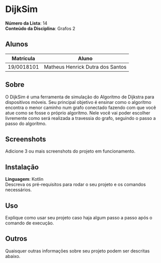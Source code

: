 # DijkSim

**Número da Lista**: 14<br>
**Conteúdo da Disciplina**: Grafos 2<br>

## Alunos
|Matrícula | Aluno |
| -- | -- |
| 19/0018101 |  Matheus Henrick Dutra dos Santos |

## Sobre 
O DijkSim é uma ferramenta de simulação do Algorítmo de Dijkstra para dispositivos móveis. Seu principal objetivo é ensinar como o algorítmo encontra o menor caminho num grafo conectado fazendo com que você atue como se fosse o próprio algorítmo. Nele você vai poder escolher livremente como será realizada a travessia do grafo, seguindo o passo a passo do algorítmo. 

## Screenshots
Adicione 3 ou mais screenshots do projeto em funcionamento.

## Instalação 
**Linguagem**: Kotlin<br>
Descreva os pré-requisitos para rodar o seu projeto e os comandos necessários.

## Uso 
Explique como usar seu projeto caso haja algum passo a passo após o comando de execução.

## Outros 
Quaisquer outras informações sobre seu projeto podem ser descritas abaixo.




